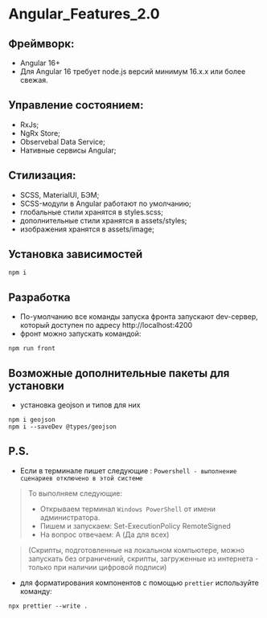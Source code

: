 # Angular_Features_2.0

## Фреймворк:

-   Angular 16+
-   Для Angular 16 требует node.js версий минимум 16.x.x или более свежая.

## Управление состоянием:

-   RxJs;
-   NgRx Store;
-   Observebal Data Service;
-   Нативные сервисы Angular;

## Стилизация:

-   SCSS, MaterialUI, БЭМ;
-   SCSS-модули в Angular работают по умолчанию;
-   глобальные стили хранятся в styles.scss;
-   дополнительные стили хранятся в assets/styles;
-   изображения хранятся в assets/image;

## Установка зависимостей

```
npm i
```

## Разработка

-   По-умолчанию все команды запуска фронта запускают dev-сервер, который доступен по адресу http://localhost:4200
-   фронт можно запускать командой:

```
npm run front
```

## Возможные дополнительные пакеты для установки

-   установка geojson и типов для них

```
npm i geojson
npm i --saveDev @types/geojson
```

## P.S.

-   Если в терминале пишет следующие : `Powershell - выполнение сценариев отключено в этой системе`

> То выполняем следующие:
>
> -   Открываем терминал `Windows PowerShell` от имени администратора.
> -   Пишем и запускаем: Set-ExecutionPolicy RemoteSigned
> -   На вопрос отвечаем: A (Да для всех)

> (Скрипты, подготовленные на локальном компьютере, можно запускать без ограничений, скрипты, загруженные из интернета - только при наличии цифровой подписи)

-   для форматирования компонентов c помощью `prettier` используйте команду:

```
npx prettier --write .
```
